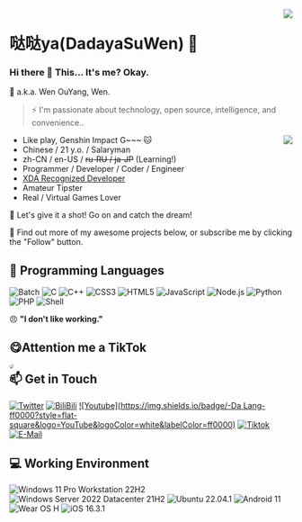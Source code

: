<img align="right" src="https://github-readme-stats.vercel.app/api?username=DadayaSuwen&show_icons=true&hide_border=true&icon_color=000&title_color=000&include_all_commits_disable=false&custom_title=Meow~&count_private=true">

# 哒哒ya(DadayaSuWen) 🔭

### Hi there 👋 This... It's me? Okay.

💬 a.k.a. Wen OuYang, Wen.

> ⚡ I'm passionate about technology, open source, intelligence, and convenience..

<img align="right" src="https://github-readme-stats.vercel.app/api/top-langs?username=DadayaSuwen&hide_border=true&title_color=000&layout=compact">

- Like play, Genshin Impact G~~~ 🐱
- Chinese / 21 y.o. / Salaryman
- zh-CN / en-US / ~~ru-RU / ja-JP~~ (Learning!)
- Programmer / Developer / Coder / Engineer
- [XDA Recognized Developer](https://forum.xda-developers.com/m/dadayasuwen.12693267/)
- Amateur Tipster
- Real / Virtual Games Lover

💖 Let's give it a shot! Go on and catch the dream!

🤔 Find out more of my awesome projects below, or subscribe me by clicking the "Follow" button.

## 🌱 Programming Languages
![Batch](https://img.shields.io/badge/-Batch-4d4d4d?style=flat-square&logo=windows%20terminal&logoColor=fff)
![C](https://img.shields.io/badge/-C-a8b9cc?style=flat-square&logo=C&logoColor=fff)
![C++](https://img.shields.io/badge/-C%2b%2b-00599c?style=flat-square&logo=C%2b%2b&logoColor=fff)
![CSS3](https://img.shields.io/badge/-CSS3-1572b6?style=flat-square&logo=CSS3&labelColor=1572b6)
![HTML5](https://img.shields.io/badge/-HTML5-e34f26?style=flat-square&logo=HTML5&logoColor=fff)
![JavaScript](https://img.shields.io/badge/-JavaScript-f7df1e?style=flat-square&logo=JavaScript&labelColor=f7df1e&logoColor=000)
![Node.js](https://img.shields.io/badge/-Node.js-339933?style=flat-square&logo=Node.js&logoColor=fff)
![Python](https://img.shields.io/badge/-Python-3776ab?style=flat-square&logo=python&logoColor=fff)
![PHP](https://img.shields.io/badge/-PHP-777bb4?style=flat-square&logo=PHP&logoColor=fff)
![Shell](https://img.shields.io/badge/-Shell-4eaa25?style=flat-square&logo=gnu%20bash&logoColor=fff)

😠 **"I don't like working."**

## 😋Attention me a TikTok

<img align="left" style="border-radius: 50%; zoom: 50%;" src="https://p3-pc-sign.douyinpic.com/aweme-avatar/tos-cn-i-0813c001_5240f11a140743ba9e6756cff060ba9b~tplv-8yspqt5zfm-300x300.webp?x-expires=1694156400&x-signature=wvDAMFOPHcz7HPzYY43r5dItiMM%3D&from=2480802190" >

## 📫 Get in Touch


[![Twitter](https://img.shields.io/twitter/follow/realMlgmXyysd?color=1ca0f1&label=%40Dadaya&logo=twitter&logoColor=white&style=flat-square&labelColor=1ca0f1)](https://twitter.com/gmf3t8KaHX4LtxK)
[![BiliBili](https://img.shields.io/badge/-哒哒哒哒哒哒ya-00a1d6?style=flat-square&logo=bilibili&logoColor=fff)](https://space.bilibili.com/234862638)
[![Youtube](https://img.shields.io/badge/-Da Lang-ff0000?style=flat-square&logo=YouTube&logoColor=white&labelColor=ff0000)](https://www.youtube.com/channel/UCZWwKb0FEqVLjBrDTedE4Yg)
[![Tiktok](https://img.shields.io/badge/-哒哒ya-080808?style=flat-square&logo=tiktok&logoColor=white&labelColor=080808)](https://www.douyin.com/user/MS4wLjABAAAAmJqw1ciTIKBc73lZ-j1XP49-WobiVc7fE65srF518DQ)
[![E-Mail](https://img.shields.io/badge/-robjffian@gmail.com-168de2?style=flat-square&logo=mail.ru&logoColor=white&labelColor=168de2)](gmail:robjffian@gamil)


## 💻 Working Environment

![Windows 11 Pro Workstation 22H2](https://img.shields.io/badge/Windows%2011%20Pro%20Workstation%2022H2-00adef?style=flat-square&logo=windows&logoColor=ffffff)
![Windows Server 2022 Datacenter 21H2](https://img.shields.io/badge/Windows%20Server%202022%20Datacenter%2021H2-00adef?style=flat-square&logo=windows&logoColor=ffffff)
![Ubuntu 22.04.1](https://img.shields.io/badge/Ubuntu%2022.04.1-dd4814?style=flat-square&logo=ubuntu&logoColor=ffffff)
![Android 11](https://img.shields.io/badge/Android_11-3ddc84?style=flat-square&logo=android&logoColor=ffffff)
![Wear OS H](https://img.shields.io/badge/Wear%20OS%20H-4285f4?style=flat-square&logo=wear%20os&logoColor=ffffff)
![iOS 16.3.1](https://img.shields.io/badge/iOS%2016.3.1-000000?style=flat-square&logo=iOS&logoColor=ffffff)

